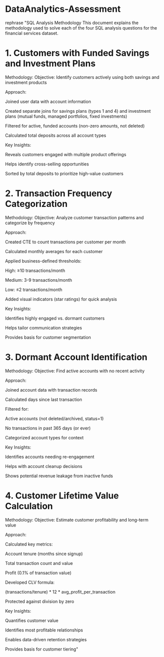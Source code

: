 # DataAnalytics-Assessment
rephrase "SQL Analysis Methodology
This document explains the methodology used to solve each of the four SQL analysis questions for the financial services dataset.

# 1. Customers with Funded Savings and Investment Plans
Methodology:
Objective: Identify customers actively using both savings and investment products

Approach:

Joined user data with account information

Created separate joins for savings plans (types 1 and 4) and investment plans (mutual funds, managed portfolios, fixed investments)

Filtered for active, funded accounts (non-zero amounts, not deleted)

Calculated total deposits across all account types

Key Insights:

Reveals customers engaged with multiple product offerings

Helps identify cross-selling opportunities

Sorted by total deposits to prioritize high-value customers

# 2. Transaction Frequency Categorization
Methodology:
Objective: Analyze customer transaction patterns and categorize by frequency

Approach:

Created CTE to count transactions per customer per month

Calculated monthly averages for each customer

Applied business-defined thresholds:

High: ≥10 transactions/month

Medium: 3-9 transactions/month

Low: ≤2 transactions/month

Added visual indicators (star ratings) for quick analysis

Key Insights:

Identifies highly engaged vs. dormant customers

Helps tailor communication strategies

Provides basis for customer segmentation

# 3. Dormant Account Identification
Methodology:
Objective: Find active accounts with no recent activity

Approach:

Joined account data with transaction records

Calculated days since last transaction

Filtered for:

Active accounts (not deleted/archived, status=1)

No transactions in past 365 days (or ever)

Categorized account types for context

Key Insights:

Identifies accounts needing re-engagement

Helps with account cleanup decisions

Shows potential revenue leakage from inactive funds

# 4. Customer Lifetime Value Calculation
Methodology:
Objective: Estimate customer profitability and long-term value

Approach:

Calculated key metrics:

Account tenure (months since signup)

Total transaction count and value

Profit (0.1% of transaction value)

Developed CLV formula:

(transactions/tenure) * 12 * avg_profit_per_transaction

Protected against division by zero

Key Insights:

Quantifies customer value

Identifies most profitable relationships

Enables data-driven retention strategies

Provides basis for customer tiering"
